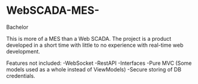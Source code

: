 # WebSCADA-MES-
Bachelor

This is more of a MES than a Web SCADA.
The project is a product developed in a short time with little to no experience with real-time web development.

Features not included:
-WebSocket
-RestAPI
-Interfaces
-Pure MVC (Some models used as a whole instead of ViewModels)
-Secure storing of DB credentials.

